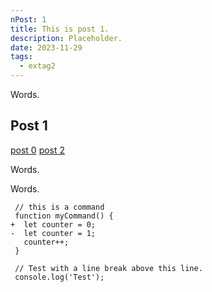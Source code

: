 ```yaml
---
nPost: 1
title: This is post 1.
description: Placeholder.
date: 2023-11-29
tags:
  - extag2
---
```


Words.

## Post 1

<a href="/blog/post_0/">post 0</a>
<a href="/blog/post_2/">post 2</a>

Words.

Words.

```diff-js
 // this is a command
 function myCommand() {
+  let counter = 0;
-  let counter = 1;
   counter++;
 }

 // Test with a line break above this line.
 console.log('Test');
```
